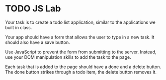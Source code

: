 TODO JS Lab
===========

Your task is to create a todo list application, similar to the
applications we built in class.

Your app should have a form that allows the user to type in a new
task. It should also have a save button.

Use JavaScript to prevent the form from submitting to the server.
Instead, use your DOM manipulation skills to add the task to the page.

Each task that is added to the page should have a done and a delete
button. The done button strikes through a todo item, the delete button removes it.
